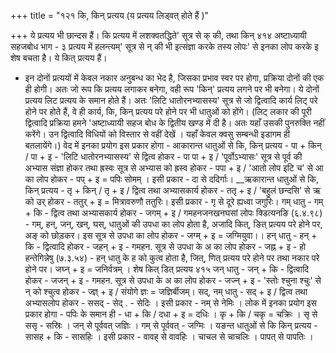 +++
title = "१२१ कि, किन् प्रत्यय (य प्रत्यय लिड्वत् होते हैं )"

+++
ये प्रत्यय भी छान्दस हैं। कि प्रत्यय में लशक्वतद्धिते' सूत्र से क् की, तथा किन्
४१४
अष्टाध्यायी सहजबोध भाग - ३
प्रत्यय में हलन्त्यम्' सूत्र से न् की भी इत्संज्ञा करके तस्य लोपः' से इनका लोप करके इ शेष बचता है। ये कित् प्रत्यय हैं।
- इन दोनों प्रत्ययों में केवल नकार अनुबन्ध का भेद है, जिसका प्रभाव स्वर पर होगा, प्रक्रिया दोनों की एक ही होगी। अतः जो रूप कि प्रत्यय लगाकर बनेगा, वही रूप 'किन्' प्रत्यय लगने पर भी बनेगा।
ये दोनों प्रत्यय लिट प्रत्यय के समान होते हैं। अतः 'लिटि धातोरनभ्यासस्य' सूत्र से जो द्वित्वादि कार्य लिट् परे होने पर होते हैं, वे ही कार्य, कि, किन् प्रत्यय परे होने पर भी धातुओं को होंगे।
(लिट् लकार की पूरी द्वित्वादि प्रक्रिया हमने 'अष्टाध्यायी सहज बोध के द्वितीय खण्ड में दी है। अतः यहाँ उसकी पुनरुक्ति नहीं करेंगे। उन द्वित्वादि विधियों
को विस्तार से वहीं देखें । यहाँ केवल क्वसु सम्बन्धी इडागम ही बतलायेंगे।)
वेद में इनका प्रयोग इस प्रकार होगा - आकारान्त धातुओं से कि, किन् प्रत्यय - पा + किन् / पा + इ -
'लिटि धातोरनभ्यासस्य' से द्वित्व होकर - पा पा + इ / 'पूर्वोऽभ्यासः' सूत्र से पूर्व की अभ्यास संज्ञा होकर तथा ह्रस्वः सूत्र से अभ्यास को ह्रस्व होकर - पपा + इ / 'आतो लोप इटि च' से आ का लोप होकर - पप् + इ = पपिः सोमम् । इसी प्रकार - दा से ददिर्गाः।
__ऋकारान्त धातुओं से कि, किन् प्रत्यय - तृ + किन् / तृ + इ / द्वित्व तथा अभ्यासकार्य होकर - ततृ + इ / 'बहुलं छन्दसि' से ऋ को उर् होकर - ततुर् + इ = मित्रावरुणौ ततुरिः। इसी प्रकार - गृ से दूरे ह्यध्वा जगुरिः।
गम् धातु - गम् + कि - द्वित्व तथा अभ्यासकार्य होकर - जगम् + इ /
गमहनजनखनघसां लोपः क्डित्यनङि (६.४.९८) - गम्, हन्, जन्, खन्, घस्, धातुओं की उपधा का लोप होता है, अजादि कित्, ङित् प्रत्यय परे होने पर, अङ् को छोड़कर। इस सूत्र से उपधा का लोप होकर - जग्म् + इ = जग्मियुवा।।
हन् धातु - हन् + कि - द्वित्वादि होकर - जहन् + इ - गमहन. सूत्र से उपधा के अ का लोप होकर - जह्न + इ -
हो हन्तेगिन्नेषु (७.३.५४) - हन् धातु के ह को कुत्व होता है, जित्, णित् प्रत्यय परे होने पर तथा नकार परे होने पर। जघ्न् + इ = जनिर्वत्रम् ।
शेष कित् डित् प्रत्यय
४१५
जन् धातु - जन् + कि - द्वित्वादि होकर - जजन् + इ - गमहन. सूत्र से उपधा के अ का लोप होकर - जज्न् + इ - 'स्तोः श्चुना श्चुः' से न् को श्चुत्व होकर - ज्ज्ञ् + इ / संयोगे ज्ञः = जज्ञिर्बीजम्।
सद्, नम् धातु - सद् + इ / द्वित्व तथा अभ्यासलोप होकर - ससद् - सेद् . - सेदिः । इसी प्रकार - नम् से नेमिः ।
लोक में इनका प्रयोग इस प्रकार होगा -
पपिः के समान ही - धा + कि / दधा + इ = दधिः । कृ + कि / चकृ = चक्रिः । सृ से ससृ - सस्रिः । जन् से पूर्ववत् जज्ञिः । गम् से पूर्ववत् - जग्मिः ।
यङन्त धातुओं से कि किन् प्रत्यय - सासह + कि - सासहिः । इसी प्रकार - वावह् से वावहिः । चाचल से चाचलिः । पापत् से पापतिः ।